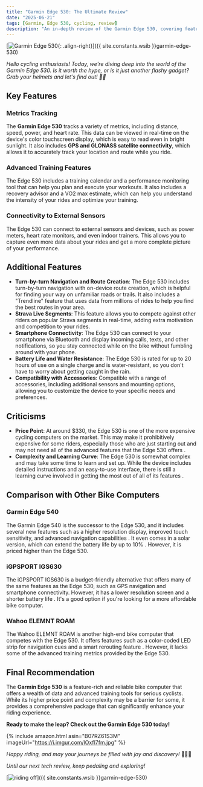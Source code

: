 ```yaml
---
title: "Garmin Edge 530: The Ultimate Review"
date: "2025-06-21"
tags: [Garmin, Edge 530, cycling, review]
description: "An in-depth review of the Garmin Edge 530, covering features, pros, cons, and user experiences."
---
```


[![Garmin Edge 530](https://i.imgur.com/lOxfl7fm.jpg){: .align-right}]({{ site.constants.wsib }}garmin-edge-530)

*Hello cycling enthusiasts! Today, we're diving deep into the world of the Garmin Edge 530. Is it worth the hype, or is it just another flashy gadget? Grab your helmets and let's find out! 🚴‍♂️*

## Key Features

### Metrics Tracking

The **Garmin Edge 530** tracks a variety of metrics, including distance, speed, power, and heart rate. This data can be viewed in real-time on the device's color touchscreen display, which is easy to read even in bright sunlight. It also includes **GPS and GLONASS satellite connectivity**, which allows it to accurately track your location and route while you ride.

### Advanced Training Features

The Edge 530 includes a training calendar and a performance monitoring tool that can help you plan and execute your workouts. It also includes a recovery advisor and a VO2 max estimate, which can help you understand the intensity of your rides and optimize your training.

### Connectivity to External Sensors

The Edge 530 can connect to external sensors and devices, such as power meters, heart rate monitors, and even indoor trainers. This allows you to capture even more data about your rides and get a more complete picture of your performance.

## Additional Features

- **Turn-by-turn Navigation and Route Creation**: The Edge 530 includes turn-by-turn navigation with on-device route creation, which is helpful for finding your way on unfamiliar roads or trails. It also includes a "Trendline" feature that uses data from millions of rides to help you find the best routes in your area.
- **Strava Live Segments**: This feature allows you to compete against other riders on popular Strava segments in real-time, adding extra motivation and competition to your rides.
- **Smartphone Connectivity**: The Edge 530 can connect to your smartphone via Bluetooth and display incoming calls, texts, and other notifications, so you stay connected while on the bike without fumbling around with your phone.
- **Battery Life and Water Resistance**: The Edge 530 is rated for up to 20 hours of use on a single charge and is water-resistant, so you don't have to worry about getting caught in the rain.
- **Compatibility with Accessories**: Compatible with a range of accessories, including additional sensors and mounting options, allowing you to customize the device to your specific needs and preferences.

## Criticisms

- **Price Point**: At around $330, the Edge 530 is one of the more expensive cycling computers on the market. This may make it prohibitively expensive for some riders, especially those who are just starting out and may not need all of the advanced features that the Edge 530 offers .
- **Complexity and Learning Curve**: The Edge 530 is somewhat complex and may take some time to learn and set up. While the device includes detailed instructions and an easy-to-use interface, there is still a learning curve involved in getting the most out of all of its features .

## Comparison with Other Bike Computers

### Garmin Edge 540

The Garmin Edge 540 is the successor to the Edge 530, and it includes several new features such as a higher resolution display, improved touch sensitivity, and advanced navigation capabilities  . It even comes in a solar version, which can extend the battery life by up to 10% . However, it is priced higher than the Edge 530.

### iGPSPORT IGS630

The iGPSPORT IGS630 is a budget-friendly alternative that offers many of the same features as the Edge 530, such as GPS navigation and smartphone connectivity. However, it has a lower resolution screen and a shorter battery life  . It's a good option if you're looking for a more affordable bike computer.

### Wahoo ELEMNT ROAM

The Wahoo ELEMNT ROAM is another high-end bike computer that competes with the Edge 530. It offers features such as a color-coded LED strip for navigation cues and a smart rerouting feature . However, it lacks some of the advanced training metrics provided by the Edge 530.

## Final Recommendation

The **Garmin Edge 530** is a feature-rich and reliable bike computer that offers a wealth of data and advanced training tools for serious cyclists. While its higher price point and complexity may be a barrier for some, it provides a comprehensive package that can significantly enhance your riding experience.

**Ready to make the leap? Check out the Garmin Edge 530 today!**

{% include amazon.html asin="B07RZ61S3M" imageUrl="https://i.imgur.com/lOxfl7fm.jpg" %}

*Happy riding, and may your journeys be filled with joy and discovery!* 🚵‍♀️💨

*Until our next tech review, keep pedaling and exploring!*

[![riding off](https://i.imgur.com/fOtDuKTm.png)]({{ site.constants.wsib }}garmin-edge-530)
